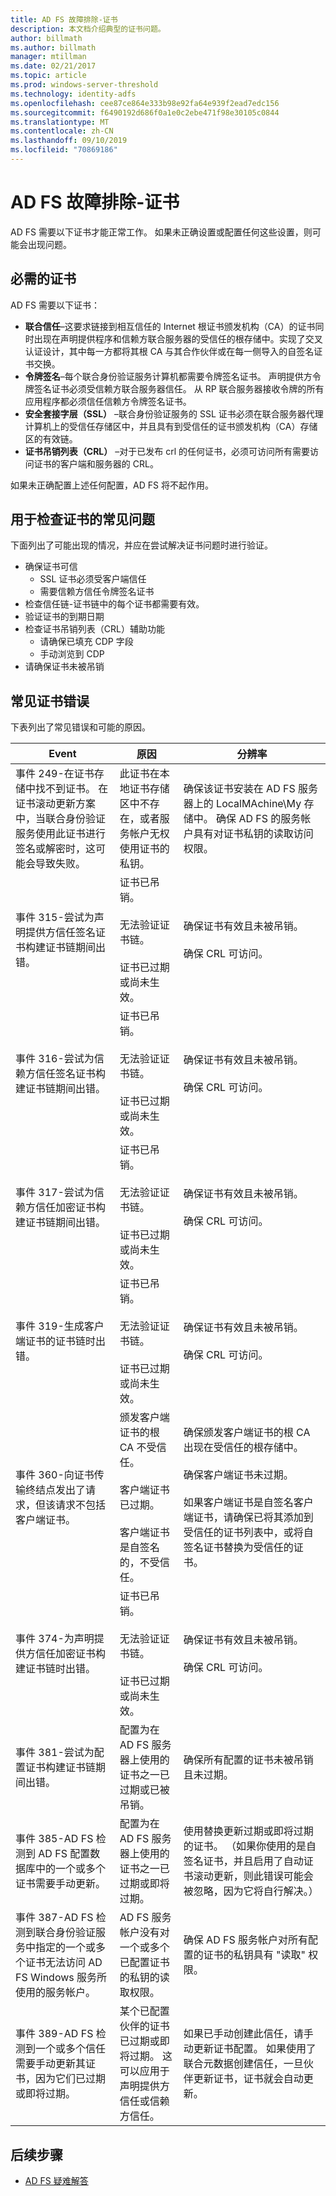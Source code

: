 ```yaml
---
title: AD FS 故障排除-证书
description: 本文档介绍典型的证书问题。
author: billmath
ms.author: billmath
manager: mtillman
ms.date: 02/21/2017
ms.topic: article
ms.prod: windows-server-threshold
ms.technology: identity-adfs
ms.openlocfilehash: cee87ce864e333b98e92fa64e939f2ead7edc156
ms.sourcegitcommit: f6490192d686f0a1e0c2ebe471f98e30105c0844
ms.translationtype: MT
ms.contentlocale: zh-CN
ms.lasthandoff: 09/10/2019
ms.locfileid: "70869186"
---
```

# <a name="ad-fs-troubleshooting---certificates"></a>AD FS 故障排除-证书
AD FS 需要以下证书才能正常工作。  如果未正确设置或配置任何这些设置，则可能会出现问题。  

## <a name="required-certificates"></a>必需的证书
AD FS 需要以下证书：



- **联合信任**–这要求链接到相互信任的 Internet 根证书颁发机构（CA）的证书同时出现在声明提供程序和信赖方联合服务器的受信任的根存储中。实现了交叉认证设计，其中每一方都将其根 CA 与其合作伙伴或在每一侧导入的自签名证书交换。
- **令牌签名**–每个联合身份验证服务计算机都需要令牌签名证书。  声明提供方令牌签名证书必须受信赖方联合服务器信任。 从 RP 联合服务器接收令牌的所有应用程序都必须信任信赖方令牌签名证书。
- **安全套接字层（SSL）** –联合身份验证服务的 SSL 证书必须在联合服务器代理计算机上的受信任存储区中，并且具有到受信任的证书颁发机构（CA）存储区的有效链。
- **证书吊销列表（CRL）** –对于已发布 crl 的任何证书，必须可访问所有需要访问证书的客户端和服务器的 CRL。

如果未正确配置上述任何配置，AD FS 将不起作用。

## <a name="common-things-to-check-with-certificates"></a>用于检查证书的常见问题
下面列出了可能出现的情况，并应在尝试解决证书问题时进行验证。

- 确保证书可信
    - SSL 证书必须受客户端信任
    - 需要信赖方信任令牌签名证书
- 检查信任链-证书链中的每个证书都需要有效。
- 验证证书的到期日期
- 检查证书吊销列表（CRL）辅助功能
    - 请确保已填充 CDP 字段
    - 手动浏览到 CDP
- 请确保证书未被吊销

## <a name="common-certificate-errors"></a>常见证书错误
下表列出了常见错误和可能的原因。

|Event|原因|分辨率
|-----|-----|-----|
|事件 249-在证书存储中找不到证书。 在证书滚动更新方案中，当联合身份验证服务使用此证书进行签名或解密时，这可能会导致失败。|此证书在本地证书存储区中不存在，或者服务帐户无权使用证书的私钥。|确保该证书安装在 AD FS 服务器上的 LocalMAchine\My 存储中。 确保 AD FS 的服务帐户具有对证书私钥的读取访问权限。|
|事件 315-尝试为声明提供方信任签名证书构建证书链期间出错。|证书已吊销。</br></br>无法验证证书链。</br></br>证书已过期或尚未生效。|确保证书有效且未被吊销。</br></br>确保 CRL 可访问。|
|事件 316-尝试为信赖方信任签名证书构建证书链期间出错。|证书已吊销。</br></br>无法验证证书链。</br></br>证书已过期或尚未生效。|确保证书有效且未被吊销。</br></br>确保 CRL 可访问。|
|事件 317-尝试为信赖方信任加密证书构建证书链期间出错。|证书已吊销。</br></br>无法验证证书链。</br></br>证书已过期或尚未生效。|确保证书有效且未被吊销。</br></br>确保 CRL 可访问。|
|事件 319-生成客户端证书的证书链时出错。|证书已吊销。</br></br>无法验证证书链。</br></br>证书已过期或尚未生效。|确保证书有效且未被吊销。</br></br>确保 CRL 可访问。|
|事件 360-向证书传输终结点发出了请求，但该请求不包括客户端证书。|颁发客户端证书的根 CA 不受信任。</br></br>客户端证书已过期。</br></br>客户端证书是自签名的，不受信任。|确保颁发客户端证书的根 CA 出现在受信任的根存储中。</br></br>确保客户端证书未过期。</br></br>如果客户端证书是自签名客户端证书，请确保已将其添加到受信任的证书列表中，或将自签名证书替换为受信任的证书。|
|事件 374-为声明提供方信任加密证书构建证书链时出错。|证书已吊销。</br></br>无法验证证书链。</br></br>证书已过期或尚未生效。|确保证书有效且未被吊销。</br></br>确保 CRL 可访问。|
|事件 381-尝试为配置证书构建证书链期间出错。|配置为在 AD FS 服务器上使用的证书之一已过期或已被吊销。|确保所有配置的证书未被吊销且未过期。|
|事件 385-AD FS 检测到 AD FS 配置数据库中的一个或多个证书需要手动更新。|配置为在 AD FS 服务器上使用的证书之一已过期或即将过期。|使用替换更新过期或即将过期的证书。 （如果你使用的是自签名证书，并且启用了自动证书滚动更新，则此错误可能会被忽略，因为它将自行解决。）|
|事件 387-AD FS 检测到联合身份验证服务中指定的一个或多个证书无法访问 AD FS Windows 服务所使用的服务帐户。|AD FS 服务帐户没有对一个或多个已配置证书的私钥的读取权限。|确保 AD FS 服务帐户对所有配置的证书的私钥具有 "读取" 权限。|
|事件 389-AD FS 检测到一个或多个信任需要手动更新其证书，因为它们已过期或即将过期。|某个已配置伙伴的证书已过期或即将过期。 这可以应用于声明提供方信任或信赖方信任。|如果已手动创建此信任，请手动更新证书配置。 如果使用了联合元数据创建信任，一旦伙伴更新证书，证书就会自动更新。|




## <a name="next-steps"></a>后续步骤

- [AD FS 疑难解答](ad-fs-tshoot-overview.md)
 
